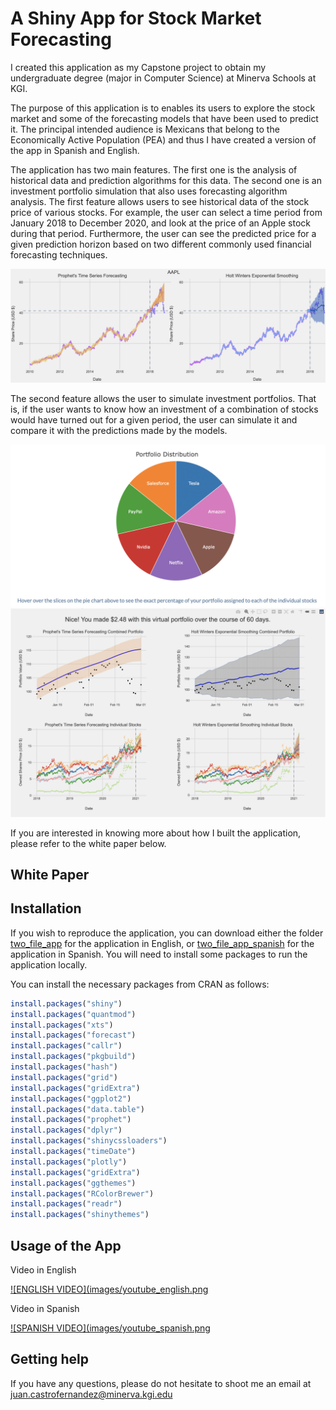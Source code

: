 # A Shiny App for Stock Market Forecasting

I created this application as my Capstone project to obtain my undergraduate degree (major in Computer Science) at Minerva Schools at KGI.

The purpose of this application is to enables its users to explore the stock market and some of the forecasting models that have been used to predict it. The principal intended audience is Mexicans that belong to the Economically Active Population (PEA) and thus I have created a version of the app in Spanish and English. 

The application has two main features. The first one is the analysis of historical data and prediction algorithms for this data. The second one is an investment portfolio simulation that also uses forecasting algorithm analysis. The first feature allows users to see historical data of the stock price of various stocks. For example, the user can select a time period from January 2018 to December 2020, and look at the price of an Apple stock during that period. Furthermore, the user can see the predicted price for a given prediction horizon based on two different commonly used financial forecasting techniques. 

<img src='two_file_app/www/how_to1.png'/>

The second feature allows the user to simulate investment portfolios. That is, if the user wants to know how an investment of a combination of stocks would have turned out for a given period, the user can simulate it and compare it with the predictions made by the models. 

<img src='two_file_app/www/how_to2.png'/>
<img src='two_file_app/www/how_to3.png'/>

If you are interested in knowing more about how I built the application, please refer to the white paper below.

## White Paper


## Installation

If you wish to reproduce the application, you can download either the folder [two_file_app](https://github.com/jccf12/Capstone/tree/master/two_file_app) for the application in English, or [two_file_app_spanish](https://github.com/jccf12/Capstone/tree/master/two_file_app_spanish) for the application in Spanish. You will need to install some packages to run the application locally.

You can install the necessary packages from CRAN as follows:

```r
install.packages("shiny")
install.packages("quantmod")
install.packages("xts")
install.packages("forecast")
install.packages("callr")
install.packages("pkgbuild")
install.packages("hash")
install.packages("grid")
install.packages("gridExtra")
install.packages("ggplot2")
install.packages("data.table")
install.packages("prophet")
install.packages("dplyr")
install.packages("shinycssloaders")
install.packages("timeDate")
install.packages("plotly")
install.packages("gridExtra")
install.packages("ggthemes")
install.packages("RColorBrewer")
install.packages("readr")
install.packages("shinythemes")
```

## Usage of the App

Video in English

[![ENGLISH VIDEO](images/youtube_english.png](https://www.youtube.com/watch?v=q_Cd_5dBh3U&ab_channel=JuanCastroFernandez)

Video in Spanish

[![SPANISH VIDEO](images/youtube_spanish.png](https://www.youtube.com/watch?v=F4YSGjXjZfY&ab_channel=JuanCastroFernandez)

## Getting help

If you have any questions, please do not hesitate to shoot me an email at juan.castrofernandez@minerva.kgi.edu 

